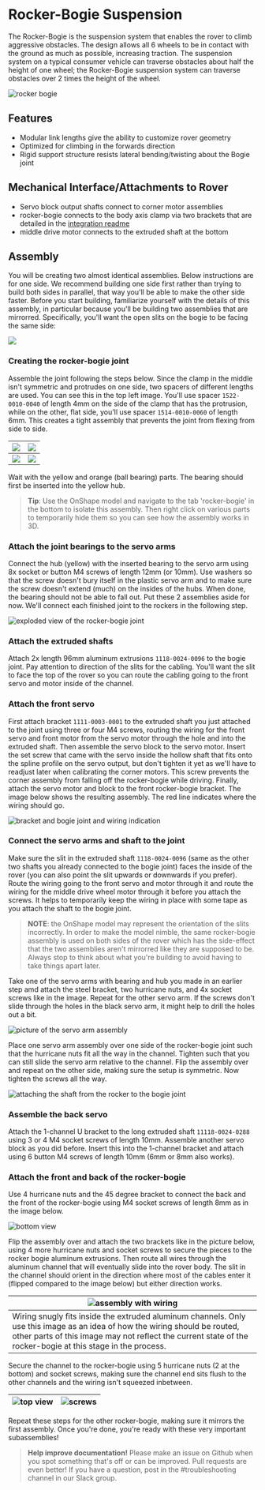 # Rocker-Bogie Suspension

The Rocker-Bogie is the suspension system that enables the rover to climb aggressive obstacles. The design allows all 6 wheels to be in contact with the ground as much as possible, increasing traction.  The suspension system on a typical consumer vehicle can traverse obstacles about half the height of one wheel; the Rocker-Bogie suspension system can traverse obstacles over 2 times the height of the wheel.

![rocker bogie](images/rocker_bogie.png)

## Features

* Modular link lengths give the ability to customize rover geometry
* Optimized for climbing in the forwards direction
* Rigid support structure resists lateral bending/twisting about the Bogie joint

## Mechanical Interface/Attachments to Rover

* Servo block output shafts connect to corner motor assemblies
* rocker-bogie connects to the body axis clamp via two brackets that are detailed in the [integration readme](../../integration/README.md)
* middle drive motor connects to the extruded shaft at the bottom

## Assembly

You will be creating two almost identical assemblies. Below instructions are for one side. We recommend building one side first rather than trying to build both sides in parallel, that way you'll be able to make the other side faster. Before you start building, familiarize yourself with the details of this assembly, in particular because you'll be building two assemblies that are mirrorred. Specifically, you'll want the open slits on the bogie to be facing the same side:

![](images/slit_direction_closeup.png)

### Creating the rocker-bogie joint

Assemble the joint following the steps below. Since the clamp in the middle isn't symmetric and protrudes on one side, two spacers of different lengths are used. You can see this in the top left image. You'll use spacer `1522-0010-0040` of length 4mm on the side of the clamp that has the protrusion, while on the other, flat side, you'll use spacer `1514-0010-0060` of length 6mm. This creates a tight assembly that prevents the joint from flexing from side to side.

| ![](images/pivot_start.png)            | ![](images/pivot_almost.png)        |
| -------------------------------------- | ----------------------------------- |
| ![](images/pivot_complete_inplace.png) | ![](images/pivot_complete_side.png) |

Wait with the yellow and orange (ball bearing) parts. The bearing should first be inserted into the yellow hub.

> **Tip**: Use the OnShape model and navigate to the tab 'rocker-bogie' in the bottom to isolate this assembly. Then right click on various parts to temporarily hide them so you can see how the assembly works in 3D.

### Attach the joint bearings to the servo arms

Connect the hub (yellow) with the inserted bearing to the servo arm using 8x socket or button M4 screws of length 12mm (or 10mm). Use washers so that the screw doesn't bury itself in the plastic servo arm and to make sure the screw doesn't extend (much) on the insides of the hubs. When done, the bearing should not be able to fall out. Put these 2 assemblies aside for now. We'll connect each finished joint to the rockers in the following step.

![exploded view of the rocker-bogie joint](images/exploded_view.png)

### Attach the extruded shafts

Attach 2x length 96mm aluminum extrusions `1118-0024-0096` to the bogie joint. Pay attention to direction of the slits for the cabling. You'll want the slit to face the top of the rover so you can route the cabling going to the front servo and motor inside of the channel.

### Attach the front servo

First attach bracket `1111-0003-0001` to the extruded shaft you just attached to the joint using three or four M4 screws, routing the wiring for the front servo and front motor from the servo motor through the hole and into the extruded shaft. Then assemble the servo block to the servo motor. Insert the set screw that came with the servo inside the hollow shaft that fits onto the spline profile on the servo output, but don't tighten it yet as we'll have to readjust later when calibrating the corner motors. This screw prevents the corner assembly from falling off the rocker-bogie while driving. Finally, attach the servo motor and block to the front rocker-bogie bracket. The image below shows the resulting assembly. The red line indicates where the wiring should go.

![bracket and bogie joint and wiring indication](images/front_servo_to_rb.png)

### Connect the servo arms and shaft to the joint

Make sure the slit in the extruded shaft `1118-0024-0096` (same as the other two shafts you already connected to the bogie joint) faces the inside of the rover (you can also point the slit upwards or downwards if you prefer). Route the wiring going to the front servo and motor through it and route the wiring for the middle drive wheel motor through it before you attach the screws. It helps to temporarily keep the wiring in place with some tape as you attach the shaft to the bogie joint.

> **NOTE**: the OnShape model may represent the orientation of the slits incorrectly. In order to make the model nimble, the same rocker-bogie assembly is used on both sides of the rover which has the side-effect that the two assemblies aren't mirrorred like they are supposed to be. Always stop to think about what you're building to avoid having to take things apart later.

Take one of the servo arms with bearing and hub you made in an earlier step amd attach the steel bracket, two hurricane nuts, and 4x socket screws like in the image. Repeat for the other servo arm. If the screws don't slide through the holes in the black servo arm, it might help to drill the holes out a bit.

![picture of the servo arm assembly](images/servo_arm_assembly.jpg)

Place one servo arm assembly over one side of the rocker-bogie joint such that the hurricane nuts fit all the way in the channel. Tighten such that you can still slide the servo arm relative to the channel. Flip the assembly over and repeat on the other side, making sure the setup is symmetric. Now tighten the screws all the way.

![attaching the shaft from the rocker to the bogie joint](images/rocker_extr_to_bogie_joint.png)

### Assemble the back servo

Attach the 1-channel U bracket to the long extruded shaft `11118-0024-0288` using 3 or 4 M4 socket screws of length 10mm. Assemble another servo block as you did before. Insert this into the 1-channel bracket and attach using 6 button M4 screws of length 10mm (6mm or 8mm also works).

### Attach the front and back of the rocker-bogie

Use 4 hurricane nuts and the 45 degree bracket to connect the back and the front of the rocker-bogie using M4 socket screws of length 8mm as in the image below.

![bottom view](images/connect45bracket.png)

Flip the assembly over and attach the two brackets like in the picture below, using 4 more hurricane nuts and socket screws to secure the pieces to the rocker bogie aluminum extrusions. Then route all wires through the aluminum channel that will eventually slide into the rover body. The slit in the channel should orient in the direction where most of the cables enter it (flipped compared to the image below) but either direction works.

| ![assembly with wiring](images/cabling-rocker-bogie.jpg) |
| --- |
| Wiring snugly fits inside the extruded aluminum channels. Only use this image as an idea of how the wiring should be routed, other parts of this image may not reflect the current state of the rocker-bogie at this stage in the process. |

Secure the channel to the rocker-bogie using 5 hurricane nuts (2 at the bottom) and socket screws, making sure the channel end sits flush to the other channels and the wiring isn't squeezed inbetween.

| ![top view](images/connect45topbracket.png) | ![screws](images/rocker-body-axis-screws.png) |
| --- | ---|

Repeat these steps for the other rocker-bogie, making sure it mirrors the first assembly. Once you're done, you're ready with these very important subassemblies!

> **Help improve documentation!** Please make an issue on Github when you spot something that's off or can be improved. Pull requests are even better! If you have a question, post in the #troubleshooting channel in our Slack group.